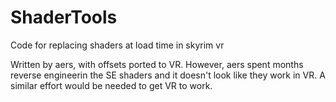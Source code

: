 # ShaderTools

Code for replacing shaders at load time in skyrim vr

Written by aers, with offsets ported to VR. However, aers spent months reverse engineerin the SE shaders and it doesn't look like they work in VR. A similar effort would be needed to get VR to work.



